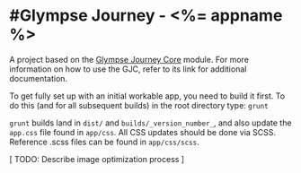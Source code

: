 #Glympse Journey - <%= appname %> 
=================================

A project based on the [Glympse Journey Core](http://github.com/Glympse/glympse-journey-core)
module. For more information on how to use the GJC, refer to its link for additional
documentation.

To get fully set up with an initial workable app, you need to build it first. To do
this (and for all subsequent builds) in the root directory type: ```grunt```

`grunt` builds land in `dist/` and `builds/_version_number_`, and also update the
`app.css` file found in `app/css`. All CSS updates should be done via SCSS. Reference
.scss files can be found in `app/css/scss`.

[ TODO: Describe image optimization process ]